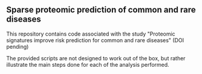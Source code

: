 ## Sparse proteomic prediction of common and rare diseases

This repository contains code associated with the study "Proteomic signatures improve risk prediction for common and rare diseases" (DOI pending)

The provided scripts are not designed to work out of the box, but rather illustrate the main steps done for each of the analysis performed.

